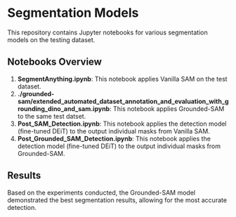# Segmentation Models

This repository contains Jupyter notebooks for various segmentation models on the testing dataset. 

## Notebooks Overview

1. **SegmentAnything.ipynb**: This notebook applies Vanilla SAM on the test dataset.
2. **./grounded-sam/extended_automated_dataset_annotation_and_evaluation_with_grounding_dino_and_sam.ipynb**: This notebook applies Grounded-SAM to the same test datset.
3. **Post_SAM_Detection.ipynb**: This notebook applies the detection model (fine-tuned DEiT) to the output individual masks from Vanilla SAM.
4. **Post_Grounded_SAM_Detection.ipynb**: This notebook applies the detection model (fine-tuned DEiT) to the output individual masks from Grounded-SAM.

## Results

Based on the experiments conducted, the Grounded-SAM model demonstrated the best segmentation results, allowing for the most accurate detection.
